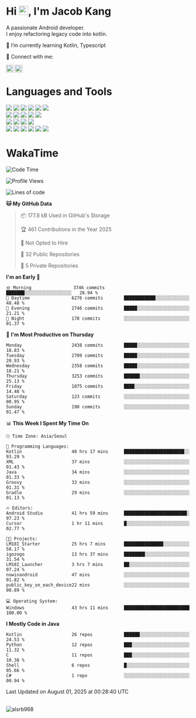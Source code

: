 # Hi <img src="https://media.giphy.com/media/hvRJCLFzcasrR4ia7z/giphy.gif" width="25px">, I'm Jacob Kang
A passionate Android developer.
</br>
I enjoy refactoring legacy code into kotlin.

🌱 I’m currently learning Kotlin, Typescript

🤝 Connect with me:

<a href="https://www.linkedin.com/in/minkyu-kang-b7477b1b2/"><img align="left" src="https://raw.githubusercontent.com/yushi1007/yushi1007/main/images/linkedin.svg" alt="Minkyu Kang | LinkedIn" width="21px"/></a>
<a href="https://www.instagram.com/_jacob_kang/"><img align="left" src="https://raw.githubusercontent.com/yushi1007/yushi1007/main/images/instagram.svg" alt="Jacob Kang | Instagram" width="21px"/></a>

</br>

# Languages and Tools

<div align="left">
<img src="https://img.shields.io/badge/java-007396?logo=java&logoColor=white"/>
<img src="https://img.shields.io/badge/kotlin-7F52FF?logo=kotlin&logoColor=white"/>
<img src="https://img.shields.io/badge/python-3776AB?logo=python&logoColor=white"/>
<img src="https://img.shields.io/badge/bash shell-4EAA25?logo=gnubash&logoColor=white"/>
<img src="https://img.shields.io/badge/c-A8B9CC?logo=c&logoColor=white"/>
<img src="https://img.shields.io/badge/c++-00599C?logo=c%2b%2b&logoColor=white"/>
</div>
<div align="left">
<img src="https://img.shields.io/badge/git-F05032?logo=git&logoColor=white"/>
<img src="https://img.shields.io/badge/github-181717?logo=github&logoColor=white"/>
<img src="https://img.shields.io/badge/mysql-4479A1?logo=mysql&logoColor=white"/>
<img src="https://img.shields.io/badge/sqlite-003B57?logo=sqlite&logoColor=white"/>
<img src="https://img.shields.io/badge/amazon AWS-232F3E?logo=amazonaws&logoColor=white"/>
</div>
<div align="left">
<img src="https://img.shields.io/badge/android-3DDC84?logo=android&logoColor=white"/>
<img src="https://img.shields.io/badge/linux-FCC624?logo=linux&logoColor=white"/>
<img src="https://img.shields.io/badge/flask-000000?logo=flask&logoColor=white"/>
<img src="https://img.shields.io/badge/arduino-00979D?logo=arduino&logoColor=white"/>
</div>
<div align="left">
<img src="https://img.shields.io/badge/slack-4A154B?logo=slack&logoColor=white"/>
<img src="https://img.shields.io/badge/notion-000000?logo=notion&logoColor=white"/>
<img src="https://img.shields.io/badge/jira-0052CC?logo=jira&logoColor=white"/>
<img src="https://img.shields.io/badge/postman-FF6C37?logo=postman&logoColor=white"/>
<img src="https://img.shields.io/badge/intellij-000000?logo=intellijidea&logoColor=white"/>
<img src="https://img.shields.io/badge/pycharm-000000?logo=pycharm&logoColor=white"/>
</div>

# WakaTime

<!--START_SECTION:waka-->
![Code Time](http://img.shields.io/badge/Code%20Time-5%2C144%20hrs%2034%20mins-blue)

![Profile Views](http://img.shields.io/badge/Profile%20Views-0-blue)

![Lines of code](https://img.shields.io/badge/From%20Hello%20World%20I%27ve%20Written-5.6%20million%20lines%20of%20code-blue)

**🐱 My GitHub Data** 

> 📦 177.8 kB Used in GitHub's Storage 
 > 
> 🏆 461 Contributions in the Year 2025
 > 
> 🚫 Not Opted to Hire
 > 
> 📜 32 Public Repositories 
 > 
> 🔑 5 Private Repositories 
 > 
**I'm an Early 🐤** 

```text
🌞 Morning                3746 commits        ███████░░░░░░░░░░░░░░░░░░   28.94 % 
🌆 Daytime                6276 commits        ████████████░░░░░░░░░░░░░   48.48 % 
🌃 Evening                2746 commits        █████░░░░░░░░░░░░░░░░░░░░   21.21 % 
🌙 Night                  178 commits         ░░░░░░░░░░░░░░░░░░░░░░░░░   01.37 % 
```
📅 **I'm Most Productive on Thursday** 

```text
Monday                   2438 commits        █████░░░░░░░░░░░░░░░░░░░░   18.83 % 
Tuesday                  2709 commits        █████░░░░░░░░░░░░░░░░░░░░   20.93 % 
Wednesday                2358 commits        █████░░░░░░░░░░░░░░░░░░░░   18.21 % 
Thursday                 3253 commits        ██████░░░░░░░░░░░░░░░░░░░   25.13 % 
Friday                   1875 commits        ████░░░░░░░░░░░░░░░░░░░░░   14.48 % 
Saturday                 123 commits         ░░░░░░░░░░░░░░░░░░░░░░░░░   00.95 % 
Sunday                   190 commits         ░░░░░░░░░░░░░░░░░░░░░░░░░   01.47 % 
```


📊 **This Week I Spent My Time On** 

```text
🕑︎ Time Zone: Asia/Seoul

💬 Programming Languages: 
Kotlin                   40 hrs 17 mins      ███████████████████████░░   93.29 % 
XML                      37 mins             ░░░░░░░░░░░░░░░░░░░░░░░░░   01.43 % 
Java                     34 mins             ░░░░░░░░░░░░░░░░░░░░░░░░░   01.33 % 
Groovy                   33 mins             ░░░░░░░░░░░░░░░░░░░░░░░░░   01.31 % 
Gradle                   29 mins             ░░░░░░░░░░░░░░░░░░░░░░░░░   01.13 % 

🔥 Editors: 
Android Studio           41 hrs 59 mins      ████████████████████████░   97.23 % 
Cursor                   1 hr 11 mins        █░░░░░░░░░░░░░░░░░░░░░░░░   02.77 % 

🐱‍💻 Projects: 
LM18I_Starter            25 hrs 7 mins       ███████████████░░░░░░░░░░   58.17 % 
igozogo                  13 hrs 37 mins      ████████░░░░░░░░░░░░░░░░░   31.54 % 
LM18I_Launcher           3 hrs 7 mins        ██░░░░░░░░░░░░░░░░░░░░░░░   07.24 % 
nowinandroid             47 mins             ░░░░░░░░░░░░░░░░░░░░░░░░░   01.82 % 
public_key_on_each_device22 mins             ░░░░░░░░░░░░░░░░░░░░░░░░░   00.89 % 

💻 Operating System: 
Windows                  43 hrs 11 mins      █████████████████████████   100.00 % 
```

**I Mostly Code in Java** 

```text
Kotlin                   26 repos            ██████░░░░░░░░░░░░░░░░░░░   24.53 % 
Python                   12 repos            ███░░░░░░░░░░░░░░░░░░░░░░   11.32 % 
C                        11 repos            ███░░░░░░░░░░░░░░░░░░░░░░   10.38 % 
Shell                    6 repos             █░░░░░░░░░░░░░░░░░░░░░░░░   05.66 % 
C#                       1 repo              ░░░░░░░░░░░░░░░░░░░░░░░░░   00.94 % 
```




 Last Updated on August 01, 2025 at 00:28:40 UTC
<!--END_SECTION:waka-->

</br>

<div align="left">
<img align="left" src="https://github-readme-stats.vercel.app/api/top-langs?username=alsrb968&show_icons=true&locale=en&layout=compact&theme=dark" alt="alsrb968" />
</div>

